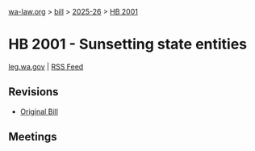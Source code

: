 [wa-law.org](/) > [bill](/bill/) > [2025-26](/bill/2025-26/) > [HB 2001](/bill/2025-26/hb/2001/)

# HB 2001 - Sunsetting state entities
[leg.wa.gov](https://app.leg.wa.gov/billsummary?BillNumber=2001&Year=2025&Initiative=false) | [RSS Feed](./rss.xml)

## Revisions
* [Original Bill](1/)

## Meetings